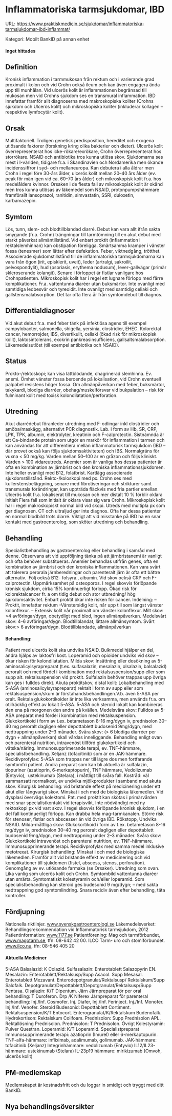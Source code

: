 # Inflammatoriska tarmsjukdomar, IBD

URL: https://www.praktiskmedicin.se/sjukdomar/inflammatoriska-tarmsjukdomar-ibd-inflammat/



Kategori: Mobilt BankID på annan enhet

#### Inget hittades

## Definition

Kronisk inflammation i tarmmukosan från rektum och i varierande grad proximalt i kolon och vid Crohn också ileum och kan även engagera ända upp till munhålan. Vid ulcerös kolit är inflammationen begränsad till mukosan men vid Crohns sjukdom ses en transmural inflammation. IBD innefattar framför allt diagnoserna med makroskopiska koliter (Crohns sjukdom och Ulcerös kolit) och mikroskopiska koliter (inkluderar kollagen – respektive lymfocytär kolit).

## Orsak

Multifaktoriell. Troligen genetisk predisposition, hereditet och exogena utlösande faktorer (forskning kring olika bakterier och dieter). Ulcerös kolit överrepresenterat hos icke-rökare/exrökare, Crohn överrepresenterat hos storrökare. NSAID och antibiotika tros kunna utlösa skov. Sjukdomarna ses mest i I-världen, tidigare fr.a. i Skandinavien och Nordamerika men ökande incidenssiffror i syd- och mellaneuropa. Kan debutera i alla åldrar men Crohn i regel före 30-års ålder, ulcerös kolit mellan 20–40 års ålder (ev. peak för män igen vid ca. 60–70 års ålder) och mikroskopisk kolit fr.a. hos medelålders kvinnor. Orsaken i de flesta fall av mikroskopisk kolit är okänd men tros kunna utlösas av läkemedel som NSAID, protonpumpshämmare framförallt lansoprazol, ranitidin, simvastatin, SSRI, duloxetin, karbamazepin.

## Symtom

Lös, tunn, slem- och blodtillblandad diarré. Debut kan vara allt ifrån sakta smygande (fr.a. Crohn) trängningar till tarmtömning till en akut debut med starkt påverkat allmäntillstånd. Vid enbart proktit (inflammation i rektalslemhinnan) kan obstipation föreligga. Smärtsamma kramper i vänster fossa (tenesmer) som lättar efter defekation. Feber, viktnedgång, trötthet. Associerade sjukdomstillstånd till de inflammatoriska tarmsjukdomarna kan vara från ögon (irit, episklerit, uveit), leder (artralgi, sakroilit, pelvospondylit), hud (psoriasis, erythema nodusum), lever-gallvägar (primär skleroserande kolangit). Senare i förloppet är fistlar vanligare hos Crohnpatienten.
Mikroskopisk kolit har i regel ett lugnare förlopp med färre komplikationer. Fr.a. vattentunna diaréer utan buksmärtor. Inte ovanligt med samtidiga ledbesvär och tyreoidit. Inte ovanligt med samtidig celiaki och gallstensmalabsorption. Det tar ofta flera år från symtomdebut till diagnos.

## Differentialdiagnoser

Vid akut debut fr.a. med feber tänk på infektiösa agens till exempel campylobacter, salmonella, shigella, yersinia, clostridier, EHEC. Kolorektal cancer, hemorrojder, IBS, divertikulit, celiaki (ökad risk för mikroskopisk kolit), laktosintolerans, exokrin pankreasinsufficiens, gallsaltsmalabsorption. Läkemedelsutlöst (till exempel antibiotika och NSAID).

## Status

Prokto-/rektoskopi; kan visa lättblödande, chagrinerad slemhinna. Ev. anemi. Ömhet vänster fossa beroende på lokalisation, vid Crohn eventuell palpabel resistens höger fossa. Om allmänpåverkan med feber, buksmärtor, takykardi, blodiga diarréer, obehag/muskelförsvar vid bukpalation – risk för fulminant kolit med toxisk kolondilatation/perforation.

## Utredning

Akut diarrédebut föranleder utredning med F-odlingar inkl clostridier och amöba/maskägg, alternativt PCR diagnostik. Lab. i form av Hb, SR, CRP, LPK, TPK, albumin, elektrolyter, kreatinin och F-calprotectin. Sistnämnda är ett Ca-bindande protein som utgör en markör för inflammation i tarmen och kan användas för att differentiera mellan inflammatorisk tarmsjukdom (IBD – där provet också kan följa sjukdomsaktiviteten) och IBS. Normalgräns för vuxna < 50 mg/kg. Värden mellan 50–100 är en gråzon och följs kliniskt. Värden > 100 vidareutreds. Anemier som är vanliga hos dessa patienter är ofta en kombination av järnbrist och den kroniska inflammationssjukdomen. Inte heller ovanligt med B12, folatbrist. Kartlägg associerade sjukdomstillstånd.
Rekto-/koloskopi med px. Crohn ses med kullerstensbeläggning, senare med fibrotiseringar och strikturer samt transmurala förändringar, kan uppträda fläckvis med fria partier emellan. Ulcerös kolit fr.a. lokaliserat till mukosan och mer distalt 10 % förblir oklara initialt Flera fall som initialt är oklara visar sig vara Crohn. Mikroskopisk kolit har i regel makroskopiskt normal bild vid skopi. Utreds med multipla px som ger diagnosen. CT och ultraljud ger inte diagnos. Ofta har dessa patienter en normal blodbild trots diarré.
Viktigt att vid misstanke på IBD ha en snar kontakt med gastroenterolog, som sköter utredning och behandling.

## Behandling

Specialistbehandling av gastroenterolog eller behandling i samråd med denne. Observans att vid uppföljning tänka på att järnbristanemi är vanligt och ofta behöver substitueras. Anemier behandlas utifrån genes, ofta en kombination av järnbrist och den kroniska inflammationen. Kan vara svårt att tolerera perorala järnberedningar och parenteralt järn är ofta ett bättre alternativ.  Följ också B12- folsyra., albumin. Vid skov också CRP och F-calprotectin. Uppmärksamhet på osteoporos.
I regel skovvis förlöpande kronisk sjukdom, cirka 15% kontinuerligt förlopp. Ökad risk för kolorektalcancer fr. a om tidig debut och stor utbredning/ hög sjukdomsaktivitet. Enbart proktit ökar inte risken för cancer.
Indelning:
– Proktit, innefattar rektum
-Vänstersidig kolit, når upp till som längst vänster kolonflexur.
– Extensiv kolit når proximalt om vänster kolonflexur.
Milt skov: <4 avföringar/dygn, obetydligt med blod, ingen allmänpåverkan. Medelsvårt skov: 4–6 avföringar/dygn. Blodtillblandat, lättare allmänsymtom. Svårt skov:> 6 avföringar/dygn. Blodtillblandade, allmänpåverkan

#### Behandling:

Patient med ulcerös kolit ska undvika NSAID. Bulkmedel hjälper en del, andra hjälps av laktosfri kost. Loperamid och opioider undviks vid skov – ökar risken för kolondilatation.
Milda skov: Insättning eller dosökning av 5-aminosalicylsyrapreparat (t.ex. sulfasalazin, mesalazin, olsalazin, balsalazid) peroralt och med fördel i kombination med rektalsuspension/supp eller som supp alt. rektalsuspension vid proktit. Sulfalazin behöver trappas upp övriga kan ges i fulldos direkt.
Akuta proktitskov, distal kolit: Lokalbehandling med 5-ASA (aminosalicylsyrapreparat) rektalt i form av supp eller som rektalsuspension/skum är förstahandsbehandlingen.V.b. även 5-ASA per oralt. Rektala glukokortikoider är inte lika verksamma, men används fr.a. om otillräcklig effekt av lokalt 5-ASA. 5-ASA och steroid lokalt kan kombineras den ena på morgonen den andra på kvällen.
Medelsvåra skov: Fulldos av 5-ASA preparat med fördel i kombination med rektalsuspension.
Glukokortikoid i form av t.ex. betametason 8-16 mg/dygn iv, prednisolon 30–40 mg peroralt dagligen eller depottablett budosenid 9mg/dygn, med nedtrappning under 2–3 månader.
Svåra skov: (> 6 blodiga diarréer per dygn + allmänpåverkan) skall vårdas inneliggande. Behandling enligt ovan och parenteral nutrition, intravenöst tillförd glukokortikoid och vätska/näring. Immunosupprimerande terapi, ev. TNF-hämmare, specialistbehandling. Xeljanz (tofacitinib) som är en JAK-hämmare.
Recidivprofylax: 5-ASA som trappas ner till lägre dos men fortfarande symtomfri patient. Andra preparat som kan bli aktuella är sulfalazin, tiopuriner (azatioprin, 6-merkaptopurin), TNF hämmare, Vedolizumab (Entyvio),  ustekinumab (Stelara), i måttligt till svåra fall. Kostråd: väl sammansatt normalkost, ev undvika mjölkprodukter i samband med akuta skov.
Kirurgisk behandling: vid bristande effekt på medicinering under ett akut eller långvarigt skov. Minskat i och med de biologiska läkemedlen. Vid dysplasi övervägs kolektomi.
Pat. med proktit kan skötas i primärvården med snar specialistkontakt vid terapisvikt. Inte nödvändigt med ny rektoskopi px vid vart skov.
I regel skovvis förlöpande kronisk sjukdom, i en del fall kontinuerligt förlopp.
Kan drabba hela mag-tarmkanalen. Större risk för stenoser, fistlar och abscesser än vid övriga IBD.
Rökstopp, Undvika NSAID.
Milda-måttliga skov: Glukokortikoid i form av t.ex. betametason 8-16 mg/dygn iv, prednisolon 30–40 mg peroralt dagligen eller depottablett budosenid 9mg/dygn, med nedtrappning under 2–3 månader.
Svåra skov: Glukokortikoid intravenöst och parenteral nutrition, ev. TNF-hämmare. Immunosupprimerande terapi.
Recidivprofylax med samma medel inklusive metotrexat.
Kirurgisk behandling: Minskat i och med de biologiska läkemedlen. Framför allt vid bristande effekt av medicinering och vid komplikationer till sjukdomen (fistel, abscess, stenos, perforation).
Genomgång av ev. utlösande farmaka (se Orsaker). Utredning som ovan. Lika vanlig som ulcerös kolit och Crohn.
Symtombild vattentunna diaréer utan smärta. Symtomatiskt kolestyramin och/eller loperamid. Som specialistbehandling kan steroid ges budesonid 9 mg/dygn; – med sakta nedtrappning god symtomlindring.
Snara recidiv även efter behandling, täta kontroller.

## Fördjupning

Nationella riktlinjer. www.svenskgastroenterologi.se
Läkemedelsverket: Behandlingsrekommendation vid Inflammatorisk tarmsjukdom, 2012
Patientinformation: www.1177.se
Patientförening: Mag och tarmförbundet, www.magotarm.se, tfn: 08-642 42 00.
ILCO Tarm- uro och stomiförbundet. www.ilco.nu, tfn: 08-546 405 20

#### Aktuella Mediciner

5-ASA
Balsalazid: K Colazid.
Sulfasalazin: Enterotablett Salazopyrin EN.
Mesalazin: Enterotablett/Rektalsusp/Supp Asacol. Supp Mesasal. Enterotablett Mezavant. Enterodepotgranulat/Rektalsusp/ Rektalskum/Supp Salofalk. Depotgranulat/Depottablett/Depotgranulat/Rektalsusp/Supp Pentasa.
Olsalazin: K/T Dipentum.
Järn
Järnpreparat för per oral behandling: T Duroferon. Drp /K Niferex
Järnpreparat för parenteral behandling: Inj./Inf. Cosmofer. Inj. Diafer, Inj./Inf. Ferinject. Inj./Inf. Monofer. Inj./Inf. Venofer.
Steroid
Budesonid: Depottablett Cortiment. Rektalsuspension/K/T Entocort. Enterogranulat/K/Rektalskum Budenofalk.
Hydrokortison: Rektalskum Colifoam.
Prednisolon: Supp Prednisolon APL. Rektallösning Prednisolon.
Prednisolon: T Prednisolon.
Övrigt
Kolestyramin: Pulver Questran.
Loperamid: K/T Loperamid.
Specialistpreparat
Immunosupprimerande terapi: azatioprin (Imurel) eller 6-merkaptopurin.
TNF-alfa-hämmare: infliximab, adalimumab, golimumab.
JAK-hämmare: tofacitinib (Xeljanz)
Integrinhämmare: vedolizumab (Entyvio)
IL12/IL23-hämmare: ustekinumab (Stelara)
IL-23p19 hämmare: mirikizumab (Omvoh, ulcerös kolit)

## PM-medlemskap

Medlemskapet är kostnadsfritt och du loggar in smidigt och tryggt med ditt BankID.

## Nya behandlingsöversikter

